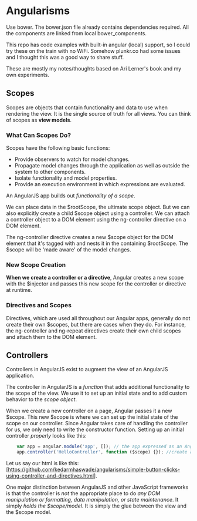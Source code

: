 # Angularisms

Use bower. The bower.json file already contains dependencies required.
All the components are linked from local bower_components.

This repo has code examples with built-in angular (local) support, so I could try these on the train with no WiFi. Somehow plunkr.co had some issues and I thought this was a good way to share stuff.

These are mostly my notes/thoughts based on Ari Lerner's book and my own experiments.

## Scopes

Scopes are objects that contain functionality and data to use when rendering the view. It is the single source of truth for all views. You can think of scopes as __view models__.

### What Can Scopes Do?

Scopes have the following basic functions:
* Provide observers to watch for model changes.
* Propagate model changes through the application as well as outside the system to other components.
* Isolate functionality and model properties.
* Provide an execution environment in which expressions are evaluated.

An AngularJS app builds out _functionality of a scope_.

We can place data in the $rootScope, the ultimate scope object. But we can also explicitly create a child $scope object using a controller. We can attach a controller object to a DOM element using the ng-controller directive on a DOM element.

The ng-controller directive creates a new $scope object for the DOM element that it's tagged with and nests it in the containing $rootScope. The $scope will be 'made aware' of the model changes.

### New Scope Creation

__When we create a controller or a directive__, Angular creates a new scope with the $injector and passes this new scope for the controller or directive at runtime.

### Directives and Scopes

Directives, which are used all throughout our Angular apps, generally do not create their own $scopes, but there are cases when they do. For instance, the ng-controller and ng-repeat directives create their own child scopes and attach them to the DOM element.

## Controllers

Controllers in AngularJS exist to augment the view of an AngularJS application. 

The controller in AngularJS is a _function_ that adds additional functionality to the scope of the view. We use it to set up an initial state and to add custom behavior to the _scope object_.

When we create a new controller on a page, Angular passes it a new $scope. This new $scope is where we can set up the initial state of the scope on our controller. Since Angular takes care of handling the controller for us, we only need to write the constructor function. Setting up an initial controller _properly_ looks like this:

```javascript
    var app = angular.module('app', []); // the app expressed as an Angular module
    app.controller('HelloController', function ($scope) {}); //create a controller that is attached when the ng-controller attribute on an html element says ng-controller='HelloController'
```
Let us say our html is like this: [https://github.com/kedarmhaswade/angularisms/simple-button-clicks-using-controller-and-directives.html].

One major distinction between AngularJS and other JavaScript frameworks is that the controller is _not_ the appropriate place to do _any DOM manipulation or formatting, data manipulation, or state maintenance_.
It simply _holds the $scope/model_. It is simply the glue between the view and the $scope model.
